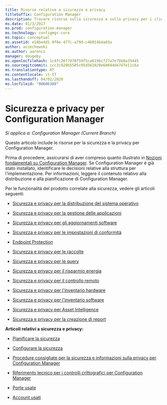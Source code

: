 ```yaml
---
title: Risorse relative a sicurezza e privacy
titleSuffix: Configuration Manager
description: Trovare risorse sulla sicurezza e sulla privacy per i client di Configuration Manager.
ms.date: 01/3/2017
ms.prod: configuration-manager
ms.technology: configmgr-core
ms.topic: conceptual
ms.assetid: e18be4d1-9f6e-477c-a79d-c46014b4a03a
author: aczechowski
ms.author: aaroncz
manager: dougeby
ms.openlocfilehash: 1c4fc26f7978f59f5ca619bcf27a7e7bb8a35d45
ms.sourcegitcommit: ccc3c929b5585c05d562020e68044de7d7e11c6a
ms.translationtype: HT
ms.contentlocale: it-IT
ms.lasthandoff: 04/02/2020
ms.locfileid: "80606380"
---
```

# <a name="security-and-privacy-for-configuration-manager"></a>Sicurezza e privacy per Configuration Manager

*Si applica a: Configuration Manager (Current Branch)*

Questo articolo include le risorse per la sicurezza e la privacy per Configuration Manager.  

 Prima di procedere, assicurarsi di aver compreso quanto illustrato in [Nozioni fondamentali su Configuration Manager](../../../core/understand/fundamentals.md). Se Configuration Manager è già stato installato, identificare le decisioni relative alla struttura per l'implementazione. Per informazioni, leggere il contenuto relativo alla distribuzione e alla pianificazione di Configuration Manager.  

 Per le funzionalità del prodotto correlate alla sicurezza, vedere gli articoli seguenti:  

-   [Sicurezza e privacy per la distribuzione del sistema operativo](../../../osd/plan-design/security-and-privacy-for-operating-system-deployment.md)  

-   [Sicurezza e privacy per la gestione delle applicazioni](../../../apps/plan-design/security-and-privacy-for-application-management.md)  

-   [Sicurezza e privacy per gli aggiornamenti software](../../../sum/plan-design/security-and-privacy-for-software-updates.md)  

-   [Sicurezza e privacy per le impostazioni di conformità](../../../compliance/plan-design/security-and-privacy-for-compliance-settings.md)  

-   [Endpoint Protection](../../../protect/deploy-use/endpoint-protection.md)  

-   [Sicurezza e privacy per le raccolte](../../../core/clients/manage/collections/security-and-privacy-for-collections.md)  

-   [Sicurezza e privacy per le query](../../../core/servers/manage/security-and-privacy-for-queries.md)  

-   [Sicurezza e privacy per il risparmio energia](../../../core/clients/manage/power/security-and-privacy-for-power-management.md)  

-   [Sicurezza e privacy per il controllo remoto](../../../core/clients/manage/remote-control/security-and-privacy-for-remote-control.md)  

-   [Sicurezza e privacy per l'inventario hardware](../../../core/clients/manage/inventory/security-and-privacy-for-hardware-inventory.md)  

-   [Sicurezza e privacy per l'inventario software](../../../core/clients/manage/inventory/security-and-privacy-for-software-inventory.md)  

-   [Sicurezza e privacy per Asset Intelligence](../../../core/clients/manage/asset-intelligence/security-and-privacy-for-asset-intelligence.md)  

-   [Sicurezza e privacy per la creazione di report](../../../core/servers/manage/planning-for-reporting.md#security-and-privacy)  



 **Articoli relativi a sicurezza e privacy:**  

-   [Pianificare la sicurezza](../../../core/plan-design/security/plan-for-security.md)  

-   [Configurare la sicurezza](../../../core/plan-design/security/configure-security.md)  


-   [Procedure consigliate per la sicurezza e informazioni sulla privacy per Configuration Manager](../../../core/plan-design/security/security-best-practices-and-privacy-information.md)  

-   [Riferimento tecnico per i controlli crittografici per Configuration Manager](../../../protect/deploy-use/cryptographic-controls-technical-reference.md)  

-   [Porte usate](../../../core/plan-design/hierarchy/ports.md)  

-   [Account usati](../../../core/plan-design/hierarchy/accounts.md)  
